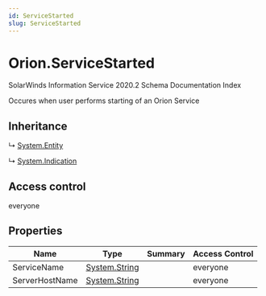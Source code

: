 ```yaml
---
id: ServiceStarted
slug: ServiceStarted
---
```


# Orion.ServiceStarted

SolarWinds Information Service 2020.2 Schema Documentation Index

Occures when user performs starting of an Orion Service

## Inheritance

↳ [System.Entity](./../System/Entity)

↳ [System.Indication](./../System/Indication)

## Access control

everyone

## Properties

| Name | Type | Summary | Access Control |
| ------ | ------ | ------ | ------ |
| ServiceName | [System.String](https://docs.microsoft.com/en-us/dotnet/api/system.string) |  | everyone |
| ServerHostName | [System.String](https://docs.microsoft.com/en-us/dotnet/api/system.string) |  | everyone |


